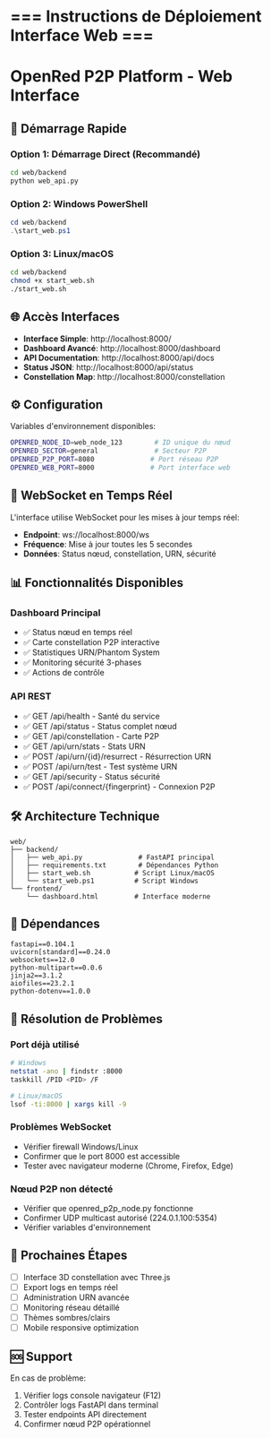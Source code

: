 # === Instructions de Déploiement Interface Web ===
# OpenRed P2P Platform - Web Interface

## 🚀 Démarrage Rapide

### Option 1: Démarrage Direct (Recommandé)
```bash
cd web/backend
python web_api.py
```

### Option 2: Windows PowerShell
```powershell
cd web/backend
.\start_web.ps1
```

### Option 3: Linux/macOS
```bash
cd web/backend
chmod +x start_web.sh
./start_web.sh
```

## 🌐 Accès Interfaces

- **Interface Simple**: http://localhost:8000/
- **Dashboard Avancé**: http://localhost:8000/dashboard
- **API Documentation**: http://localhost:8000/api/docs
- **Status JSON**: http://localhost:8000/api/status
- **Constellation Map**: http://localhost:8000/constellation

## ⚙️ Configuration

Variables d'environnement disponibles:

```bash
OPENRED_NODE_ID=web_node_123        # ID unique du nœud
OPENRED_SECTOR=general              # Secteur P2P
OPENRED_P2P_PORT=8080              # Port réseau P2P
OPENRED_WEB_PORT=8000              # Port interface web
```

## 🔗 WebSocket en Temps Réel

L'interface utilise WebSocket pour les mises à jour temps réel:
- **Endpoint**: ws://localhost:8000/ws
- **Fréquence**: Mise à jour toutes les 5 secondes
- **Données**: Status nœud, constellation, URN, sécurité

## 📊 Fonctionnalités Disponibles

### Dashboard Principal
- ✅ Status nœud en temps réel
- ✅ Carte constellation P2P interactive
- ✅ Statistiques URN/Phantom System
- ✅ Monitoring sécurité 3-phases
- ✅ Actions de contrôle

### API REST
- ✅ GET /api/health - Santé du service
- ✅ GET /api/status - Status complet nœud
- ✅ GET /api/constellation - Carte P2P
- ✅ GET /api/urn/stats - Stats URN
- ✅ POST /api/urn/{id}/resurrect - Résurrection URN
- ✅ POST /api/urn/test - Test système URN
- ✅ GET /api/security - Status sécurité
- ✅ POST /api/connect/{fingerprint} - Connexion P2P

## 🛠️ Architecture Technique

```
web/
├── backend/
│   ├── web_api.py              # FastAPI principal
│   ├── requirements.txt        # Dépendances Python
│   ├── start_web.sh           # Script Linux/macOS
│   └── start_web.ps1          # Script Windows
└── frontend/
    └── dashboard.html         # Interface moderne
```

## 🔧 Dépendances

```
fastapi==0.104.1
uvicorn[standard]==0.24.0
websockets==12.0
python-multipart==0.0.6
jinja2==3.1.2
aiofiles==23.2.1
python-dotenv==1.0.0
```

## 🐛 Résolution de Problèmes

### Port déjà utilisé
```bash
# Windows
netstat -ano | findstr :8000
taskkill /PID <PID> /F

# Linux/macOS
lsof -ti:8000 | xargs kill -9
```

### Problèmes WebSocket
- Vérifier firewall Windows/Linux
- Confirmer que le port 8000 est accessible
- Tester avec navigateur moderne (Chrome, Firefox, Edge)

### Nœud P2P non détecté
- Vérifier que openred_p2p_node.py fonctionne
- Confirmer UDP multicast autorisé (224.0.1.100:5354)
- Vérifier variables d'environnement

## 🎯 Prochaines Étapes

- [ ] Interface 3D constellation avec Three.js
- [ ] Export logs en temps réel
- [ ] Administration URN avancée
- [ ] Monitoring réseau détaillé
- [ ] Thèmes sombres/clairs
- [ ] Mobile responsive optimization

## 🆘 Support

En cas de problème:
1. Vérifier logs console navigateur (F12)
2. Contrôler logs FastAPI dans terminal
3. Tester endpoints API directement
4. Confirmer nœud P2P opérationnel